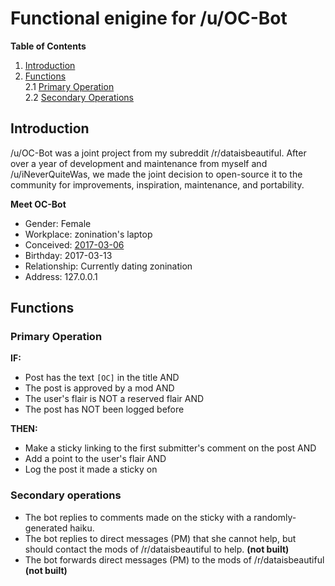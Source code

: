 # Functional enigine for /u/OC-Bot

**Table of Contents**
1. [Introduction](https://github.com/zonination/oc-bot#introduction)    
2. [Functions](https://github.com/zonination/oc-bot#functions)    
    2.1 [Primary Operation](https://github.com/zonination/oc-bot#primary-operation)    
    2.2 [Secondary Operations](https://github.com/zonination/oc-bot#secondary-operations)

## Introduction

/u/OC-Bot was a joint project from my subreddit /r/dataisbeautiful. After over a year of development and maintenance from myself and /u/iNeverQuiteWas, we made the joint decision to open-source it to the community for improvements, inspiration, maintenance, and portability.

**Meet OC-Bot**
* Gender: Female
* Workplace: zonination's laptop
* Conceived: [2017-03-06](https://www.reddit.com/r/RequestABot/comments/5xvuzd/python_bot_that_will_reward_users_who_mark_their/)
* Birthday: 2017-03-13
* Relationship: Currently dating zonination
* Address: 127.0.0.1

## Functions

### Primary Operation

**IF:**
* Post has the text `[OC]` in the title AND
* The post is approved by a mod AND
* The user's flair is NOT a reserved flair AND
* The post has NOT been logged before

**THEN:**
* Make a sticky linking to the first submitter's comment on the post AND
* Add a point to the user's flair AND
* Log the post it made a sticky on

### Secondary operations

* The bot replies to comments made on the sticky with a randomly-generated haiku.
* The bot replies to direct messages (PM) that she cannot help, but should contact the mods of /r/dataisbeautiful to help. **(not built)**
* The bot forwards direct messages (PM) to the mods of /r/dataisbeautiful **(not built)**
